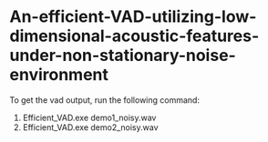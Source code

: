 # An-efficient-VAD-utilizing-low-dimensional-acoustic-features-under-non-stationary-noise-environment

To get the vad output, run the following command:

1. Efficient_VAD.exe   demo1_noisy.wav
2. Efficient_VAD.exe   demo2_noisy.wav
